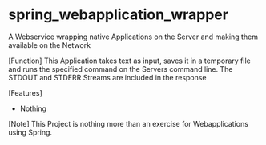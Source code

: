 # spring_webapplication_wrapper
A Webservice wrapping native Applications on the Server and making them available on the Network

[Function]
This Application takes text as input, saves it in a temporary file and runs the specified command on the Servers command line. The STDOUT and STDERR Streams are included in the response

[Features]
 * Nothing

[Note]
This Project is nothing more than an exercise for Webapplications using Spring.
